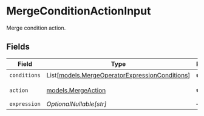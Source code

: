 # MergeConditionActionInput

Merge condition action.


## Fields

| Field                                                                                            | Type                                                                                             | Required                                                                                         | Description                                                                                      |
| ------------------------------------------------------------------------------------------------ | ------------------------------------------------------------------------------------------------ | ------------------------------------------------------------------------------------------------ | ------------------------------------------------------------------------------------------------ |
| `conditions`                                                                                     | List[[models.MergeOperatorExpressionConditions](../models/mergeoperatorexpressionconditions.md)] | :heavy_check_mark:                                                                               | N/A                                                                                              |
| `action`                                                                                         | [models.MergeAction](../models/mergeaction.md)                                                   | :heavy_check_mark:                                                                               | Merge action.                                                                                    |
| `expression`                                                                                     | *OptionalNullable[str]*                                                                          | :heavy_minus_sign:                                                                               | N/A                                                                                              |